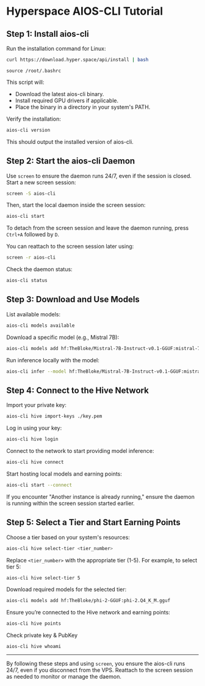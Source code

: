 # Hyperspace AIOS-CLI Tutorial

## Step 1: Install aios-cli
Run the installation command for Linux:

```bash
curl https://download.hyper.space/api/install | bash
```

```
source /root/.bashrc
```

This script will:
- Download the latest aios-cli binary.
- Install required GPU drivers if applicable.
- Place the binary in a directory in your system's PATH.

Verify the installation:

```bash
aios-cli version
```

This should output the installed version of aios-cli.

## Step 2: Start the aios-cli Daemon

Use `screen` to ensure the daemon runs 24/7, even if the session is closed. Start a new screen session:

```bash
screen -S aios-cli
```

Then, start the local daemon inside the screen session:

```bash
aios-cli start
```

To detach from the screen session and leave the daemon running, press `Ctrl+A` followed by `D`.

You can reattach to the screen session later using:

```bash
screen -r aios-cli
```

Check the daemon status:

```bash
aios-cli status
```

## Step 3: Download and Use Models

List available models:

```bash
aios-cli models available
```

Download a specific model (e.g., Mistral 7B):

```bash
aios-cli models add hf:TheBloke/Mistral-7B-Instruct-v0.1-GGUF:mistral-7b-instruct-v0.1.Q4_K_S.gguf
```

Run inference locally with the model:

```bash
aios-cli infer --model hf:TheBloke/Mistral-7B-Instruct-v0.1-GGUF:mistral-7b-instruct-v0.1.Q4_K_S.gguf --prompt "Can you explain the concept of hyperspace and its applications in science fiction?"
```

## Step 4: Connect to the Hive Network

Import your private key:

```bash
aios-cli hive import-keys ./key.pem
```

Log in using your key:

```bash
aios-cli hive login
```

Connect to the network to start providing model inference:

```bash
aios-cli hive connect
```

Start hosting local models and earning points:

```bash
aios-cli start --connect
```

If you encounter "Another instance is already running," ensure the daemon is running within the screen session started earlier.

## Step 5: Select a Tier and Start Earning Points

Choose a tier based on your system's resources:

```bash
aios-cli hive select-tier <tier_number>
```

Replace `<tier_number>` with the appropriate tier (1-5). For example, to select tier 5:

```bash
aios-cli hive select-tier 5
```

Download required models for the selected tier:

```bash
aios-cli models add hf:TheBloke/phi-2-GGUF:phi-2.Q4_K_M.gguf
```

Ensure you’re connected to the Hive network and earning points:

```bash
aios-cli hive points
```

Check private key & PubKey

```
aios-cli hive whoami
```


---

By following these steps and using `screen`, you ensure the aios-cli runs 24/7, even if you disconnect from the VPS. Reattach to the screen session as needed to monitor or manage the daemon.
